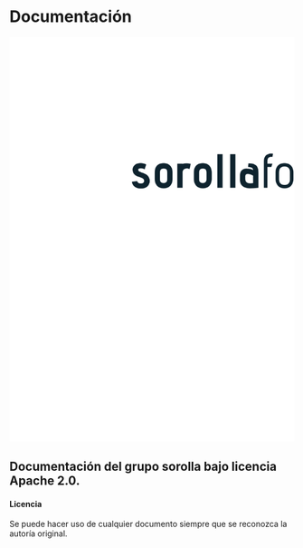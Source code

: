 # Documentación
![sorollaforum](https://github.com/sorolla/docs/raw/master/images/sorollaforum.png)
## Documentación del grupo sorolla bajo licencia Apache 2.0.
#### Licencia
Se puede hacer uso de cualquier documento siempre que se reconozca la autoría original.


